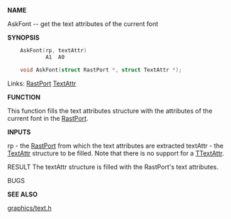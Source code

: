 
**NAME**

AskFont -- get the text attributes of the current font

**SYNOPSIS**

```c
    AskFont(rp, textAttr)
            A1  A0

    void AskFont(struct RastPort *, struct TextAttr *);

```
Links: [RastPort](_OOAF) [TextAttr](_OOAX) 

**FUNCTION**

This function fills the text attributes structure with the
attributes of the current font in the [RastPort](_OOAF).

**INPUTS**

rp       - the [RastPort](_OOAF) from which the text attributes are
extracted
textAttr - the [TextAttr](_OOAX) structure to be filled.  Note that
there is no support for a [TTextAttr](_OOAX).

RESULT
The textAttr structure is filled with the RastPort's text
attributes.

BUGS

**SEE ALSO**

[graphics/text.h](_OOAX)
